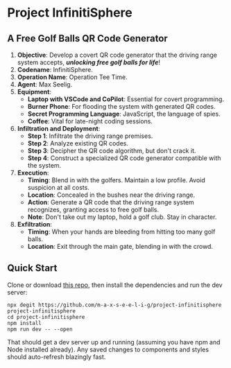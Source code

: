 # Project InfinitiSphere
## A Free Golf Balls QR Code Generator

1. **Objective**: Develop a covert QR code generator that the driving range system accepts, ___unlocking free golf balls for life___!
2. **Codename**: InfinitiSphere.
3. **Operation Name**: Operation Tee Time.
3. **Agent**: Max Seelig.
5. **Equipment**:
    - **Laptop with VSCode and CoPilot**: Essential for covert programming.
    - **Burner Phone**: For flooding the system with generated QR codes.
    - **Secret Programming Language**: JavaScript, the language of spies.
    - **Coffee**: Vital for late-night coding sessions.
6. **Infiltration and Deployment**:
    - **Step 1**: Infiltrate the driving range premises.
    - **Step 2**: Analyze existing QR codes.
    - **Step 3**: Decipher the QR code algorithm, but don't crack it.
    - **Step 4**: Construct a specialized QR code generator compatible with the system.
7. **Execution**:
    - **Timing**: Blend in with the golfers. Maintain a low profile. Avoid suspicion at all costs.
    - **Location**: Concealed in the bushes near the driving range.
    - **Action**: Generate a QR code that the driving range system recognizes, granting access to free golf balls.
    - **Note**: Don't take out my laptop, hold a golf club. Stay in character.
9. **Exfiltration**:
    - **Timing**: When your hands are bleeding from hitting too many golf balls.
    - **Location**: Exit through the main gate, blending in with the crowd.

## Quick Start
Clone or download [this repo](https://github.com/m-a-x-s-e-e-l-i-g/project-infinitisphere), then install the dependencies and run the dev server:

```
npx degit https://github.com/m-a-x-s-e-e-l-i-g/project-infinitisphere project-infinitisphere
cd project-infinitisphere
npm install
npm run dev -- --open
```

That should get a dev server up and running (assuming you have npm and Node installed already). Any saved changes to components and styles should auto-refresh blazingly fast.